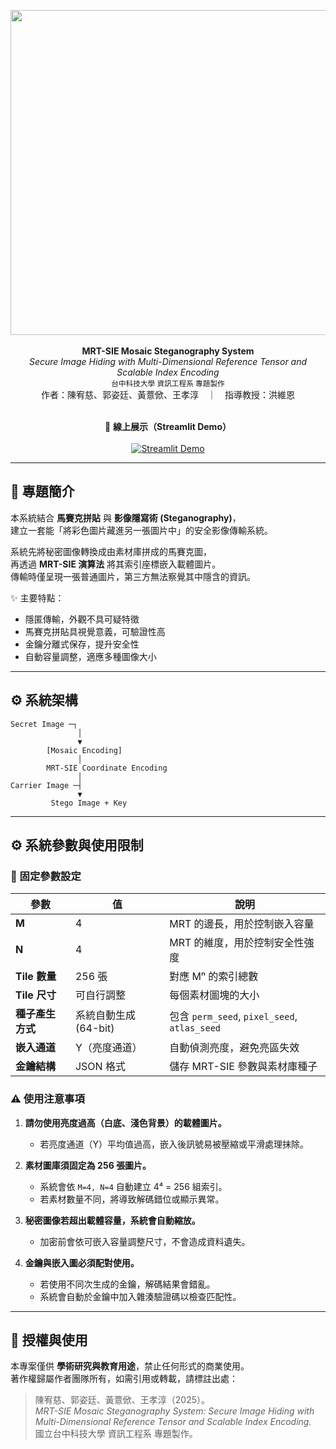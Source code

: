 <p align="center">
  <img src="https://raw.githubusercontent.com/你的GitHub帳號/你的repo名稱/main/assets/cover.png" width="520"/>
  <br><br>
  <b>MRT-SIE Mosaic Steganography System</b><br>
  <i>Secure Image Hiding with Multi-Dimensional Reference Tensor and Scalable Index Encoding</i>
  <br>
  <sub>台中科技大學 資訊工程系 專題製作</sub>
  <br>
  作者：陳宥慈、郭姿廷、黃薏俽、王孝淳　｜　指導教授：洪維恩
  <br><br>
</p>

<p align="center">
  🎯 <b>線上展示（Streamlit Demo）</b><br><br>
  <a href="https://mrt-sie-mosaic-steganography-system-c5imaur3ojmfhgkehjuvpr.streamlit.app/" target="_blank">
    <img src="https://img.shields.io/badge/🚀%20Try%20Now%20on%20Streamlit-blue?style=for-the-badge" alt="Streamlit Demo"/>
  </a>
</p>

---

## 🧠 專題簡介
本系統結合 **馬賽克拼貼** 與 **影像隱寫術 (Steganography)**，  
建立一套能「將彩色圖片藏進另一張圖片中」的安全影像傳輸系統。  

系統先將秘密圖像轉換成由素材庫拼成的馬賽克圖，  
再透過 **MRT-SIE 演算法** 將其索引座標嵌入載體圖片。  
傳輸時僅呈現一張普通圖片，第三方無法察覺其中隱含的資訊。  

✨ 主要特點：
- 隱匿傳輸，外觀不具可疑特徵  
- 馬賽克拼貼具視覺意義，可驗證性高  
- 金鑰分離式保存，提升安全性  
- 自動容量調整，適應多種圖像大小  

---

## ⚙️ 系統架構
```text
Secret Image ─┐
               │
               ▼
        [Mosaic Encoding]
               │
        MRT-SIE Coordinate Encoding
               │
Carrier Image ─┤
               ▼
         Stego Image + Key
```
---

## ⚙️ 系統參數與使用限制

### 🔸 固定參數設定
| 參數 | 值 | 說明 |
|------|----|------|
| **M** | 4 | MRT 的邊長，用於控制嵌入容量 |
| **N** | 4 | MRT 的維度，用於控制安全性強度 |
| **Tile 數量** | 256 張 | 對應 Mⁿ 的索引總數 |
| **Tile 尺寸** |可自行調整 | 每個素材圖塊的大小 |
| **種子產生方式** | 系統自動生成 (64-bit) | 包含 `perm_seed`, `pixel_seed`, `atlas_seed` |
| **嵌入通道** | Y（亮度通道） | 自動偵測亮度，避免亮區失效 |
| **金鑰結構** | JSON 格式 | 儲存 MRT-SIE 參數與素材庫種子 |

### ⚠️ 使用注意事項
1. **請勿使用亮度過高（白底、淺色背景）的載體圖片。**  
   - 若亮度通道（Y）平均值過高，嵌入後訊號易被壓縮或平滑處理抹除。  

2. **素材圖庫須固定為 256 張圖片。**  
   - 系統會依 `M=4, N=4` 自動建立 4⁴ = 256 組索引。  
   - 若素材數量不同，將導致解碼錯位或顯示異常。  

3. **秘密圖像若超出載體容量，系統會自動縮放。**  
   - 加密前會依可嵌入容量調整尺寸，不會造成資料遺失。  

4. **金鑰與嵌入圖必須配對使用。**  
   - 若使用不同次生成的金鑰，解碼結果會錯亂。  
   - 系統會自動於金鑰中加入雜湊驗證碼以檢查匹配性。  



---
## 📜 授權與使用

本專案僅供 **學術研究與教育用途**，禁止任何形式的商業使用。  
著作權歸屬作者團隊所有，如需引用或轉載，請標註出處：

> 陳宥慈、郭姿廷、黃薏俽、王孝淳（2025）。  
> *MRT-SIE Mosaic Steganography System: Secure Image Hiding with Multi-Dimensional Reference Tensor and Scalable Index Encoding.*  
> 國立台中科技大學 資訊工程系 專題製作。  
